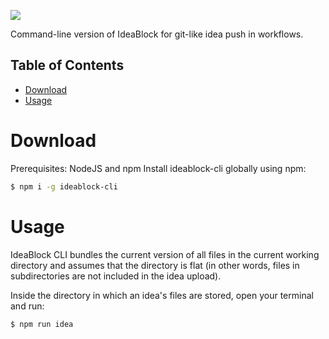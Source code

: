 ![](https://i.imgur.com/G07I9tF.png)

Command-line version of IdeaBlock for git-like idea push in workflows.

Table of Contents
-----------------

- [Download](#download)
- [Usage](#usage)

# Download
Prerequisites: NodeJS and npm
Install ideablock-cli globally using npm:
```bash
$ npm i -g ideablock-cli
```

# Usage
IdeaBlock CLI bundles the current version of all files in the current working directory and assumes that the directory is flat (in other words, files in subdirectories are not included in the idea upload).

Inside the directory in which an idea's files are stored, open your terminal and run:
```bash
$ npm run idea
```
